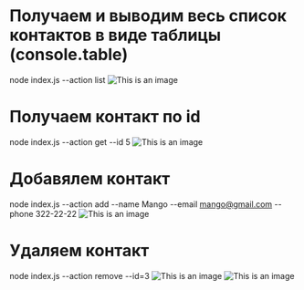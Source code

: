 # Получаем и выводим весь список контактов в виде таблицы (console.table)

node index.js --action list
![This is an image](https://ibb.co/4g0mnV3)

# Получаем контакт по id

node index.js --action get --id 5
![This is an image](https://ibb.co/0VrfQvK)

# Добавялем контакт

node index.js --action add --name Mango --email mango@gmail.com --phone 322-22-22
![This is an image](https://ibb.co/9bjnVJC)

# Удаляем контакт

node index.js --action remove --id=3
![This is an image](https://ibb.co/nsGNBbr)
![This is an image](https://ibb.co/2cTF1Hx)
